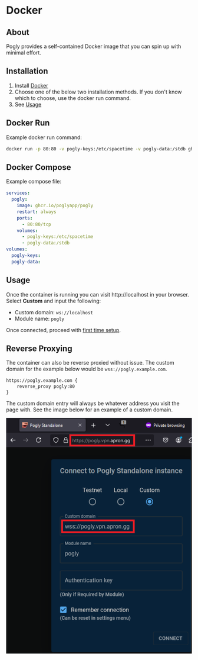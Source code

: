 # Docker
## About
Pogly provides a self-contained Docker image that you can spin up with minimal effort.

## Installation
1. Install [Docker](https://docs.docker.com/engine/install/)
2. Choose one of the below two installation methods. If you don't know which to choose, use the docker run command.
3. See [Usage](#usage)

## Docker Run
Example docker run command:
```bash
docker run -p 80:80 -v pogly-keys:/etc/spacetime -v pogly-data:/stdb ghcr.io/poglyapp/pogly
```

## Docker Compose
Example compose file:
```yaml
services:
  pogly:
    image: ghcr.io/poglyapp/pogly
    restart: always
    ports:
      - 80:80/tcp
    volumes:
      - pogly-keys:/etc/spacetime
      - pogly-data:/stdb
volumes:
  pogly-keys:
  pogly-data:
```

## Usage
Once the container is running you can visit http://localhost in your browser. Select **Custom** and input the following:
- Custom domain: `ws://localhost`
- Module name: `pogly`

Once connected, proceed with [first time setup](/use/firstTimeSetup.md).

## Reverse Proxying
The container can also be reverse proxied without issue. The custom domain for the example below would be `wss://pogly.example.com`.
```caddyfile
https://pogly.example.com {
    reverse_proxy pogly:80
}
```

The custom domain entry will always be whatever address you visit the page with. See the image below for an example of a custom domain.

![img.png](../assets/docker_address.png)


